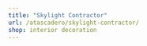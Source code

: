 ```yaml
---
title: "Skylight Contractor"
url: /atascadero/skylight-contractor/
shop: interior decoration
---
```

